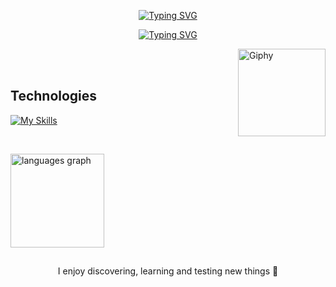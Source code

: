 <!DOCTYPE html>
<html>
<head></head>
<body>
  <p align="center">
    <a href="https://github.com/wChrstphr">
      <img src="https://readme-typing-svg.demolab.com?font=Fira+Code&weight=450&size=30&duration=1&pause=1000&color=2D52FF&width=435&lines=Christopher+Paraizo" alt="Typing SVG" />
    </a>
  </p>

  <p align="center">
    <!-- Typing SVG by DenverCoder1 - https://github.com/DenverCoder1/readme-typing-svg -->
    <a href="https://git.io/typing-svg">
      <img src="https://readme-typing-svg.demolab.com?font=Fira+Code&pause=1000&color=2D52FF&width=435&lines=Software+Engireening+Student;Learning+as+a+way+of+life" alt="Typing SVG" />
    </a>
  </p>

  <p>
    <img src="https://media.giphy.com/media/VgCDAzcKvsR6OM0uWg/giphy.gif" align="right" width="140" alt="Giphy" />
    <br/><br/>
  </p>

  <h2 align="left">Technologies</h2>
  
  [![My Skills](https://skillicons.dev/icons?i=html,css,java,c,js,nodejs,git,&perline=8)](https://skillicons.dev)

  <br/>

  <p align="left">
    <img src="https://github-readme-stats.vercel.app/api/top-langs?username=wChrstphr&locale=en&hide_title=false&hide=html,css,c%2B%2B&layout=compact&card_width=320&langs_count=5&theme=tokyonight&hide_border=true" height="150" alt="languages graph" />
  </p>

<h2></h2>
<p align="center">I enjoy discovering, learning and testing new things 🎯</p>
</body>
</html>
